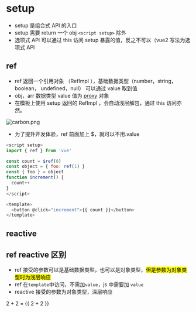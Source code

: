 # setup

- setup 是组合式 API 的入口
- setup 需要 return 一个 obj `<script setup>` 除外
- 选项式 API 可以通过 this 访问 setup 暴露的值，反之不可以（vue2 写法为选项式 API

## ref

- ref 返回一个引用对象 （RefImpl ），基础数据类型（number，string，boolean， undefined，null） 可以通过 value 取到值
- obj，arr 数据类型 value 值为 [proxy](https://developer.mozilla.org/zh-CN/docs/Web/JavaScript/Reference/Global_Objects/Proxy) 对象
- 在模板上使用 setup 返回的 RefImpl ，会自动浅层解包，通过 this 访问亦然。

![carbon.png](https://cdn.nlark.com/yuque/0/2022/png/1590823/1650786366966-4d160b89-c3b4-4238-8ea7-3e6cbb48f372.png#clientId=u458ba1f5-7f4a-4&crop=0&crop=0&crop=1&crop=1&from=ui&id=ub69ca50a&margin=%5Bobject%20Object%5D&name=carbon.png&originHeight=1274&originWidth=1262&originalType=binary&ratio=1&rotation=0&showTitle=false&size=192573&status=done&style=none&taskId=uee4aced7-45e8-4fcb-9f5b-b42cf8856c6&title=)

- 为了提升开发体验，ref 前面加上 $，就可以不用.value

```js
<script setup>
import { ref } from 'vue'

const count = $ref(0)
const object = { foo: ref(1) }
const { foo } = object
function increment() {
  count++
}
</script>

<template>
  <button @click="increment">{{ count }}</button>
</template>
```

## reactive

## ref reactive 区别

- ref 接受的参数可以是基础数据类型，也可以是对象类型，<mark>但是参数为对象类型时为浅层响应</mark>
- ref 在`template`中访问，不需加`value`，js 中需要加 `value`
- reactive 接受的参数为对象类型，深层响应

<p>2 + 2 = {{ 2 + 2 }}</p>
